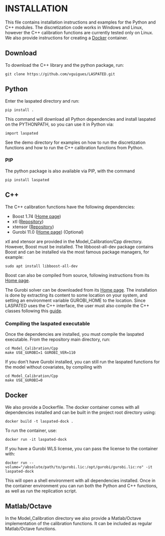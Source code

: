 # INSTALLATION

This file contains installation instructions and examples for the Python and C++ modules. The discretization code works in Windows and Linux, however the C++ calibration functions are currently tested only on Linux. We also provide instructions for creating a [Docker](#docker) container.

## Download

To download the C++ library and the python package, run:

    git clone https://github.com/vguigues/LASPATED.git

 
## Python

Enter the laspated directory and run:

    pip install .

This command will download all Python dependencies and install laspated on the PYTHONPATH, so you can use it in Python via:

    import laspated

See the demo directory for examples on how to run the discretization functions and how to run the C++ calibration functions from Python.

### PIP

The python package is also available via PIP, with the command

    pip install laspated





## C++

The C++ calibration functions have the following dependencies:

- Boost 1.74 ([Home page](www.boost.org))
- xtl ([Repository](https://github.com/xtensor-stack/xtl))
- xtensor ([Repository](https://github.com/xtensor-stack/xtensor))
- Gurobi 11.0 ([Home page](www.gurobi.com)) (Optional)

xtl and xtensor are provided in the Model_Calibration/Cpp directory. However, Boost must be installed. The libboost-all-dev package contains Boost and can be installed via the most famous package managers, for example:

    sudo apt install libboost-all-dev

Boost can also be compiled from source, following instructions from its [Home page](https://www.boost.org).

The Gurobi solver can be downloaded from its [Home page](https://www.gurobi.com). The installation is done by extracting its content to some location on your system, and setting an environment variable GUROBI_HOME to the location. Since LASPATED uses the C++ interface, the user must also compile the C++ classes following this [guide](https://support.gurobi.com/hc/en-us/articles/360039093112-How-do-I-resolve-undefined-reference-errors-while-linking-Gurobi-in-C).

### Compiling the laspated executable

Once the dependencies are installed, you must compile the laspated executable. From the repository main directory, run:

    cd Model_Calibration/Cpp
    make USE_GUROBI=1 GUROBI_VER=110

If you don't have Gurobi installed, you can still run the laspated functions for the model without covariates, by compiling with

    cd Model_Calibration/Cpp
    make USE_GUROBI=0


## Docker

We also provide a Dockerfile. The docker container comes with all dependencies installed and can be built in the project root directory using:

```
docker build -t laspated-dock .
```

To run the container, use:
```
docker run -it laspated-dock
```

If you have a Gurobi WLS license, you can pass the license to the container with:
```
docker run --volume="/absolute/path/to/gurobi.lic:/opt/gurobi/gurobi.lic:ro" -it laspated-dock
```

This will open a shell environment with all dependencies installed. Once in the container environment you can run both the Python and C++ functions, as well as run the replication script.

## Matlab/Octave

In the Model_Calibration directory we also provide a Matlab/Octave implementation of the calibration functions. It can be included as regular Matlab/Octave functions.





